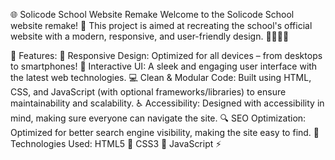 🌐 Solicode School Website Remake
Welcome to the Solicode School website remake! 🎉 This project is aimed at recreating the school's official website with a modern, responsive, and user-friendly design. 👨‍💻👩‍💻

🚀 Features:
📱 Responsive Design: Optimized for all devices – from desktops to smartphones!
🎨 Interactive UI: A sleek and engaging user interface with the latest web technologies.
💻 Clean & Modular Code: Built using HTML, CSS, and JavaScript (with optional frameworks/libraries) to ensure maintainability and scalability.
♿️ Accessibility: Designed with accessibility in mind, making sure everyone can navigate the site.
🔍 SEO Optimization: Optimized for better search engine visibility, making the site easy to find.
🔧 Technologies Used:
HTML5 📝
CSS3 🎨
JavaScript ⚡
